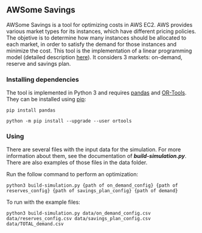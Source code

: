 ## AWSome Savings

AWSome Savings is a tool for optimizing costs in AWS EC2. AWS provides various market types for its instances, which have different pricing policies. The objetive is to determine how many instances should be allocated to each market, in order to satisfy the demand for those instances and minimize the cost. This tool is the implementation of a linear programming model (detailed description [here](https://www.overleaf.com/read/fyfghmzfkmtq)). It considers 3 markets: on-demand, reserve and savings plan.

### Installing dependencies

The tool is implemented in Python 3 and requires [pandas](https://pandas.pydata.org/) and [OR-Tools](https://developers.google.com/optimization). They can be installed using [pip](https://pypi.org/project/pip/):

```
pip install pandas
```

```
python -m pip install --upgrade --user ortools
```

### Using

There are several files with the input data for the simulation. For more information about them, see the documentation of ***build-simulation.py***. There are also examples of those files in the data folder.

Run the follow command to perform an optimization:
```
python3 build-simulation.py {path of on_demand_config} {path of reserves_config} {path of savings_plan_config} {path of demand}
```
To run with the example files:
```
python3 build-simulation.py data/on_demand_config.csv data/reserves_config.csv data/savings_plan_config.csv data/TOTAL_demand.csv
```



